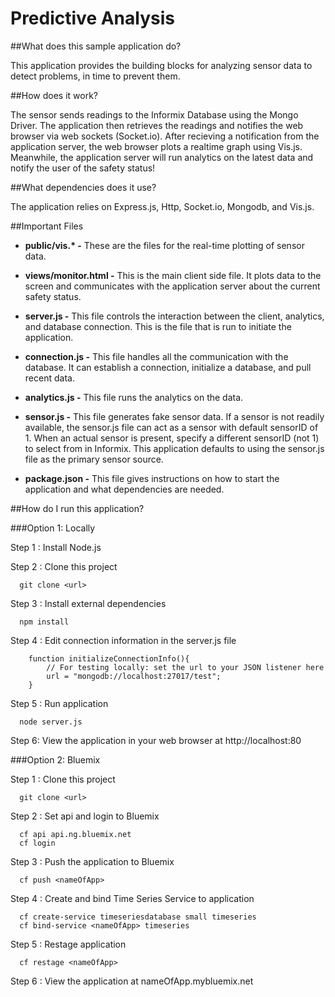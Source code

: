 

# Predictive Analysis

##What does this sample application do?

This application provides the building blocks for analyzing sensor data to detect problems, in time to prevent them.

##How does it work?

The sensor sends readings to the Informix Database using the Mongo Driver. The application then retrieves the readings and notifies the web browser via web sockets (Socket.io). After recieving a notification from the application server, the web browser plots a realtime graph using Vis.js. Meanwhile, the application server will run analytics on the latest data and notify the user of the safety status!

##What dependencies does it use?

The application relies on Express.js, Http, Socket.io, Mongodb, and Vis.js.

##Important Files

* __public/vis.* -__ These are the files for the real-time plotting of sensor data.

* __views/monitor.html -__ This is the main client side file. It plots data to the screen and communicates with the application server about the current safety status.

* __server.js -__ This file controls the interaction between the client, analytics, and database connection. This is the file that is run to initiate the application.

* __connection.js -__ This file handles all the communication with the database. It can establish a connection, initialize a database, and pull recent data.

* __analytics.js -__ This file runs the analytics on the data.

* __sensor.js -__ This file generates fake sensor data. If a sensor is not readily available, the sensor.js file can act as a sensor with default sensorID of 1. When an actual sensor is present, specify a different sensorID (not 1) to select from in Informix. This application defaults to using the sensor.js file as the primary sensor source.

* __package.json -__ This file gives instructions on how to start the application and what dependencies are needed.

##How do I run this application?

###Option 1: Locally

Step 1 : Install Node.js

Step 2 : Clone this project

```
  git clone <url>
``` 

Step 3 : Install external dependencies

```
  npm install
```

Step 4 : Edit connection information in the server.js file

```
	function initializeConnectionInfo(){
		// For testing locally: set the url to your JSON listener here
		url = "mongodb://localhost:27017/test";
	}
```

Step 5 : Run application

```
  node server.js
```

Step 6: View the application in your web browser at http://localhost:80

###Option 2: Bluemix

Step 1 : Clone this project

```
  git clone <url>
``` 

Step 2 : Set api and login to Bluemix

```
  cf api api.ng.bluemix.net
  cf login
```

Step 3 : Push the application to Bluemix

```
  cf push <nameOfApp>
```

Step 4 : Create and bind Time Series Service to application

```
  cf create-service timeseriesdatabase small timeseries
  cf bind-service <nameOfApp> timeseries
```

Step 5 : Restage application

```
  cf restage <nameOfApp>
```

Step 6 : View the application at nameOfApp.mybluemix.net
